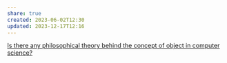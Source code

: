 ```yaml
---
share: true
created: 2023-06-02T12:30
updated: 2023-12-17T12:16
---
```

[Is there any philosophical theory behind the concept of object in computer science?](https://philosophy.stackexchange.com/q/99660/19487)
